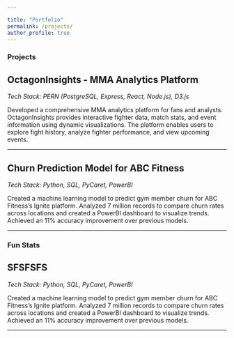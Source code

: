 ```yaml
---

title: "Portfolio"
permalink: /projects/
author_profile: true
---
```


### Projects

## **OctagonInsights - MMA Analytics Platform**
*Tech Stack: PERN (PostgreSQL, Express, React, Node.js), D3.js*

Developed a comprehensive MMA analytics platform for fans and analysts. OctagonInsights provides interactive fighter data, match stats, and event information using dynamic visualizations. The platform enables users to explore fight history, analyze fighter performance, and view upcoming events.

---

## **Churn Prediction Model for ABC Fitness**
*Tech Stack: Python, SQL, PyCaret, PowerBI*

Created a machine learning model to predict gym member churn for ABC Fitness’s Ignite platform. Analyzed 7 million records to compare churn rates across locations and created a PowerBI dashboard to visualize trends. Achieved an 11% accuracy improvement over previous models.

---

### Fun Stats

## **SFSFSFS**
*Tech Stack: Python, SQL, PyCaret, PowerBI*

Created a machine learning model to predict gym member churn for ABC Fitness’s Ignite platform. Analyzed 7 million records to compare churn rates across locations and created a PowerBI dashboard to visualize trends. Achieved an 11% accuracy improvement over previous models.


---
